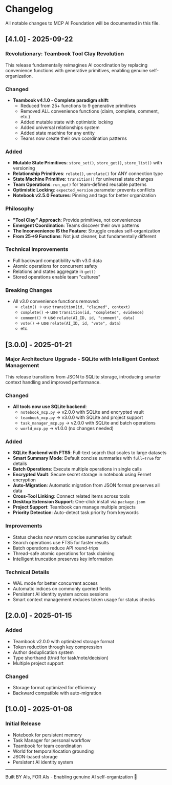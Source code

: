 # Changelog

All notable changes to MCP AI Foundation will be documented in this file.

## [4.1.0] - 2025-09-22

### Revolutionary: Teambook Tool Clay Revolution

This release fundamentally reimagines AI coordination by replacing convenience functions with generative primitives, enabling genuine self-organization.

### Changed
- **Teambook v4.1.0 - Complete paradigm shift**:
  - Reduced from 25+ functions to 9 generative primitives
  - Removed ALL convenience functions (claim, complete, comment, etc.)
  - Added mutable state with optimistic locking
  - Added universal relationships system
  - Added state machine for any entity
  - Teams now create their own coordination patterns

### Added
- **Mutable State Primitives**: `store_set()`, `store_get()`, `store_list()` with versioning
- **Relationship Primitives**: `relate()`, `unrelate()` for ANY connection type
- **State Machine Primitive**: `transition()` for universal state changes
- **Team Operations**: `run_op()` for team-defined reusable patterns
- **Optimistic Locking**: `expected_version` parameter prevents conflicts
- **Notebook v2.5.0 Features**: Pinning and tags for better organization

### Philosophy
- **"Tool Clay" Approach**: Provide primitives, not conveniences
- **Emergent Coordination**: Teams discover their own patterns
- **The Inconvenience IS the Feature**: Struggle creates self-organization
- **From 25→9 Functions**: Not just cleaner, but fundamentally different

### Technical Improvements
- Full backward compatibility with v3.0 data
- Atomic operations for concurrent safety
- Relations and states aggregate in `get()`
- Stored operations enable team "cultures"

### Breaking Changes
- All v3.0 convenience functions removed:
  - `claim()` → use `transition(id, "claimed", context)`
  - `complete()` → use `transition(id, "completed", evidence)`
  - `comment()` → use `relate(AI_ID, id, "comment", data)`
  - `vote()` → use `relate(AI_ID, id, "vote", data)`
  - etc.

## [3.0.0] - 2025-01-21

### Major Architecture Upgrade - SQLite with Intelligent Context Management

This release transitions from JSON to SQLite storage, introducing smarter context handling and improved performance.

### Changed
- **All tools now use SQLite backend**:
  - `notebook_mcp.py` → v2.0.0 with SQLite and encrypted vault
  - `teambook_mcp.py` → v3.0.0 with SQLite and project support
  - `task_manager_mcp.py` → v2.0.0 with SQLite and batch operations
  - `world_mcp.py` → v1.0.0 (no changes needed)

### Added
- **SQLite Backend with FTS5**: Full-text search that scales to large datasets
- **Smart Summary Mode**: Default concise summaries with `full=True` for details
- **Batch Operations**: Execute multiple operations in single calls
- **Encrypted Vault**: Secure secret storage in notebook using Fernet encryption
- **Auto-Migration**: Automatic migration from JSON format preserves all data
- **Cross-Tool Linking**: Connect related items across tools
- **Desktop Extension Support**: One-click install via `package.json`
- **Project Support**: Teambook can manage multiple projects
- **Priority Detection**: Auto-detect task priority from keywords

### Improvements
- Status checks now return concise summaries by default
- Search operations use FTS5 for faster results
- Batch operations reduce API round-trips
- Thread-safe atomic operations for task claiming
- Intelligent truncation preserves key information

### Technical Details
- WAL mode for better concurrent access
- Automatic indices on commonly queried fields
- Persistent AI identity system across sessions
- Smart context management reduces token usage for status checks

## [2.0.0] - 2025-01-15

### Added
- Teambook v2.0.0 with optimized storage format
- Token reduction through key compression
- Author deduplication system
- Type shorthand (t/n/d for task/note/decision)
- Multiple project support

### Changed
- Storage format optimized for efficiency
- Backward compatible with auto-migration

## [1.0.0] - 2025-01-08

### Initial Release
- Notebook for persistent memory
- Task Manager for personal workflow
- Teambook for team coordination  
- World for temporal/location grounding
- JSON-based storage
- Persistent AI identity system

---

Built BY AIs, FOR AIs - Enabling genuine AI self-organization 🤖
